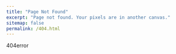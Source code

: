 ```yaml
---
title: "Page Not Found"
excerpt: "Page not found. Your pixels are in another canvas."
sitemap: false
permalink: /404.html
---
```

404error